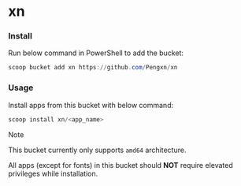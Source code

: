 # xn

### Install

Run below command in PowerShell to add the bucket:

``` powershell
scoop bucket add xn https://github.com/Pengxn/xn
```

### Usage

Install apps from this bucket with below command:

``` powershell
scoop install xn/<app_name>
```

> [!NOTE]
> This bucket currently only supports `amd64` architecture.
>
> All apps (except for fonts) in this bucket should **NOT** require elevated privileges while installation.
